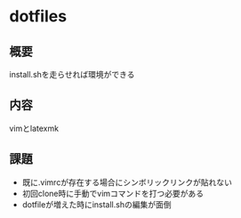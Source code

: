 # dotfiles

## 概要
install.shを走らせれば環境ができる

## 内容
vimとlatexmk

## 課題
- 既に.vimrcが存在する場合にシンボリックリンクが貼れない
- 初回clone時に手動でvimコマンドを打つ必要がある
- dotfileが増えた時にinstall.shの編集が面倒
